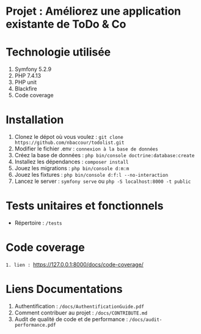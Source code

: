 # Projet : Améliorez une application existante de ToDo & Co


# Technologie utilisée

1. Symfony 5.2.9
2. PHP 7.4.13
3. PHP unit
4. Blackfire
5. Code coverage

# Installation

1. Clonez le dépot où vous voulez : `git clone https://github.com/nbaccour/todolist.git`
2. Modifier le fichier .env : `connexion à la base de données`
3. Créez la base de données : `php bin/console doctrine:database:create`
4. Installez les dépendances : `composer install`
5. Jouez les migrations : `php bin/console d:m:m`
6. Jouez les fixtures : `php bin/console d:f:l --no-interaction`
7. Lancez le server : `symfony serve` ou `php -S localhost:8000 -t public`

# Tests unitaires et fonctionnels

- Répertoire : `/tests`


# Code coverage
`1. lien : `https://127.0.0.1:8000/docs/code-coverage/

# Liens Documentations

1. Authentification : `/docs/AuthentificationGuide.pdf`
2. Comment contribuer au projet : `/docs/CONTRIBUTE.md`
3. Audit de qualité de code et de performance : `/docs/audit-performance.pdf`


